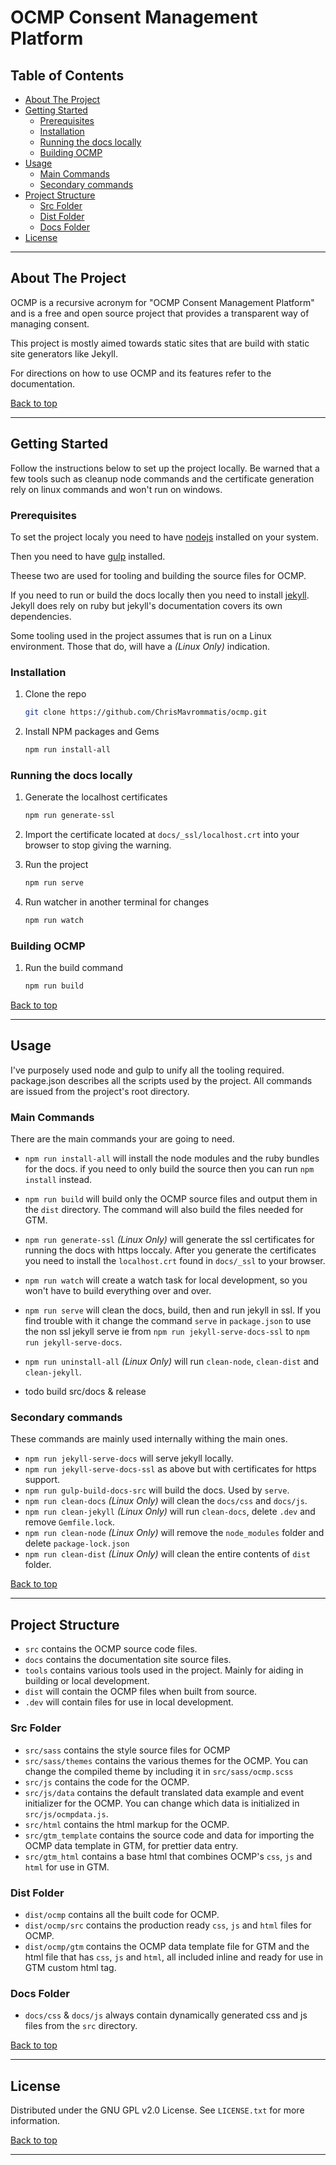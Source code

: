 # OCMP Consent Management Platform

## Table of Contents

- [About The Project](#about-the-project)
- [Getting Started](#getting-started)
  - [Prerequisites](#prerequisites)
  - [Installation](#installation)
  - [Running the docs locally](#running-the-docs-locally)
  - [Building OCMP](#building-ocmp)
- [Usage](#usage)
  - [Main Commands](#main-commands)
  - [Secondary commands](#secondary-commands)
- [Project Structure](#project-structure)
  - [Src Folder](#src-folder)
  - [Dist Folder](#dist-folder)
  - [Docs Folder](#docs-folder)
- [License](#license)


----

## About The Project

OCMP is a recursive acronym for "OCMP Consent Management Platform" and is a free and open source project that provides a transparent way of managing consent.

This project is mostly aimed towards static sites that are build with static site generators like Jekyll.

For directions on how to use OCMP and its features refer to the documentation.

[Back to top](#ocmp-consent-management-platform)

----

## Getting Started

Follow the instructions below to set up the project locally.
Be warned that a few tools such as cleanup node commands and the certificate generation rely on linux commands and won't run on windows.

### Prerequisites

To set the project localy you need to have [nodejs](https://nodejs.org/en/download/) installed on your system.

Then you need to have [gulp](https://gulpjs.com/docs/en/getting-started/quick-start/) installed.

Theese two are used for tooling and building the source files for OCMP.

If you need to run or build the docs locally then you need to install [jekyll](https://jekyllrb.com/docs/).
Jekyll does rely on ruby but jekyll's documentation covers its own dependencies.

Some tooling used in the project assumes that is run on a Linux environment. Those that do, will have a *(Linux Only)* indication.

### Installation

1. Clone the repo

   ```sh
   git clone https://github.com/ChrisMavrommatis/ocmp.git
   ```

2. Install NPM packages and Gems

   ```sh
   npm run install-all
   ```

### Running the docs locally

1. Generate the localhost certificates

   ```sh
   npm run generate-ssl
   ```

2. Import the certificate located at `docs/_ssl/localhost.crt` into your browser to stop giving the warning.

3. Run the project

   ```sh
   npm run serve
   ```

4. Run watcher in another terminal for changes

   ```sh
   npm run watch
   ```

### Building OCMP

1. Run the build command

   ```sh
   npm run build
   ```

[Back to top](#ocmp-consent-management-platform)

----

## Usage

I've purposely used node and gulp to unify all the tooling required.
package.json describes all the scripts used by the project.
All commands are issued from the project's root directory.

### Main Commands

There are the main commands your are going to need.

- `npm run install-all` will install the node modules and the ruby bundles for the docs. if you need to only build the source then you can run `npm install` instead.

- `npm run build` will build only the OCMP source files and output them in the `dist` directory. The command will also build the files needed for GTM.

- `npm run generate-ssl` *(Linux Only)* will generate the ssl certificates for running the docs with https loccaly. After you generate the certificates you need to install the `localhost.crt` found in `docs/_ssl` to your browser.

- `npm run watch` will create a watch task for local development, so you won't have to build everything over and over.

- `npm run serve` will clean the docs, build, then and run jekyll in ssl. If you find trouble with it change the command `serve` in `package.json` to use the non ssl jekyll serve ie from `npm run jekyll-serve-docs-ssl` to `npm run jekyll-serve-docs`.

- `npm run uninstall-all` *(Linux Only)* will run `clean-node`, `clean-dist` and `clean-jekyll`.

- todo build src/docs & release

### Secondary commands

These commands are mainly used internally withing the main ones.

- `npm run jekyll-serve-docs` will serve jekyll locally.
- `npm run jekyll-serve-docs-ssl` as above but with certificates for https support.
- `npm run gulp-build-docs-src` will build the docs. Used by `serve`.
- `npm run clean-docs` *(Linux Only)* will clean the `docs/css` and `docs/js`.
- `npm run clean-jekyll` *(Linux Only)* will run `clean-docs`, delete `.dev` and remove `Gemfile.lock`.
- `npm run clean-node` *(Linux Only)* will remove the `node_modules` folder and delete `package-lock.json`
- `npm run clean-dist` *(Linux Only)* will clean the entire contents of `dist` folder.

[Back to top](#ocmp-consent-management-platform)

----

## Project Structure

- `src` contains the OCMP source code files.
- `docs` contains the documentation site source files.
- `tools` contains various tools used in the project. Mainly for aiding in building or local development.
- `dist` will contain the OCMP files when built from source.
- `.dev` will contain files for use in local development.

### Src Folder

- `src/sass` contains the style source files for OCMP
- `src/sass/themes` contains the various themes for the OCMP. You can change the compiled theme by including it in `src/sass/ocmp.scss`
- `src/js` contains the code for the OCMP.
- `src/js/data` contains the default translated data example and event initializer for the OCMP. You can change which data is initialized in `src/js/ocmpdata.js`.
- `src/html` contains the html markup for the OCMP.
- `src/gtm_template` contains the source code and data for importing the OCMP data template in GTM, for prettier data entry.
- `src/gtm_html` contains a base html that combines OCMP's `css`, `js` and `html` for use in GTM.

### Dist Folder

- `dist/ocmp` contains all the built code for OCMP.
- `dist/ocmp/src` contains the production ready `css`, `js` and `html` files for OCMP.
- `dist/ocmp/gtm` contains the OCMP data template file for GTM and the html file that has `css`, `js` and `html`, all included inline and ready for use in GTM custom html tag.

### Docs Folder

- `docs/css` & `docs/js` always contain dynamically generated css and js files from the `src` directory.

[Back to top](#ocmp-consent-management-platform)

----

## License

Distributed under the GNU GPL v2.0 License. See `LICENSE.txt` for more information.

[Back to top](#ocmp-consent-management-platform)

----
